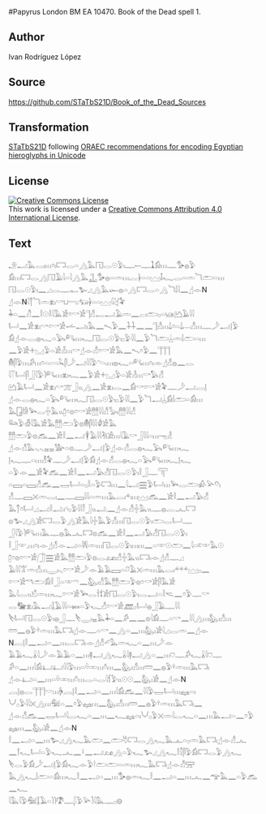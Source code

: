 #Papyrus London BM EA 10470. Book of the Dead spell 1.

## Author 

Ivan Rodríguez López

## Source 

https://github.com/STaTbS21D/Book_of_the_Dead_Sources

## Transformation 

[STaTbS21D](https://statbs21d.github.io/) following [ORAEC recommendations for encoding Egyptian hieroglyphs in Unicode](https://github.com/oraec/recommendations-encoding-hieroglyphs)

## License 

<a rel="license" href="http://creativecommons.org/licenses/by/4.0/"><img alt="Creative Commons License" style="border-width:0" src="https://i.creativecommons.org/l/by/4.0/88x31.png" /></a><br />This work is licensed under a <a rel="license" href="http://creativecommons.org/licenses/by/4.0/">Creative Commons Attribution 4.0 International License</a>.

## Text 

<hiero><rubrum>𓄂𓂝𓅓𓂋𓏤𓏥𓏌𓏤𓉐𓂋𓏏𓂻𓅓𓉔𓂋𓇳𓅱𓏤𓊃𓍿𓊃𓍞𓀁𓏥𓊃𓅜𓐍𓅱</rubrum><br>
<rubrum>𓀁𓏥𓉐𓂋𓂻𓉔𓄿𓇋𓏏𓇋𓂻𓅓𓊻𓅜𓐍𓏏𓏛𓏥𓐛𓋀𓏏𓏏𓈉𓄤𓆑𓂋𓏏𓏛𓆓𓂧𓏏𓏥</rubrum><br>
<rubrum>𓉔𓂋𓇳𓅱𓏤𓈖𓈎𓂋𓊃𓀿𓅧𓈎𓂻𓅓𓆱𓐍𓏏𓂻𓉐𓂋𓏏𓂻</rubrum>𓆓𓌃𓇋𓈖𓊨𓁹N<br>
𓊨𓁹N<rubrum>𓇋𓐩𓆓𓏛𓁷𓏤𓎡𓂓𓂸𓃓𓋀𓏏𓏏𓈉𓇋𓋔</rubrum>𓅝<br>
𓇓𓏏𓈖𓀯𓈖𓎛𓇳𓎛𓇋𓅓𓀀𓏌𓎡𓀀𓊹𓀭𓉻𓂝𓄿𓏛𓈖𓐞𓏤𓂧𓊪𓏏𓊞𓂚𓄿𓇋𓇋<br>
𓂡𓈖𓀀𓁷𓏤𓎡𓏌𓎡𓀀𓌡𓂝𓏤𓅓𓈖𓍇𓅱𓈖𓇑𓇑𓈖𓈖𓊹𓀭𓏥𓍑𓏌𓏏𓍑𓐖𓀭𓏥𓊃𓌳𓂝𓊤𓅱<br>
𓀁𓊨𓁹𓂋𓐍𓆑𓏏𓅂𓀐𓏥𓆑𓉔𓂋𓇳𓅱𓏤𓊪𓅱𓇋𓇋𓈖𓅱𓆓𓂧𓐣𓏛𓌃𓂧𓏏𓏥<br>
𓈖𓅱𓀀𓇬𓈋𓅱𓏏𓀀𓁐𓏥𓎡𓊨𓁹𓀭𓏌𓎡𓀀𓅓𓈖𓍇𓏌𓅱𓈖𓊹𓊹𓊹<br>
𓄟𓋴𓅱𓏥𓀔𓏥𓏌𓏏𓇯𓆗𓋴𓌳𓂝𓇋𓇋𓅱𓌪𓏥𓐍𓆑𓏏𓀐𓏥𓏌𓏤𓁹𓊨𓀭𓐍𓈖𓂋<br>
𓇋𓄰𓂡𓋴𓃀𓇋𓅱𓌙𓀐𓏥𓁷𓏤𓆑𓈖𓅱𓀀𓇬𓈋𓅱𓏏𓀀𓁐𓏥𓎡𓅃𓀭<br>
𓂚𓄿𓂡𓈖𓀀𓁷𓏤𓎡𓊄𓃀𓏭𓂻𓈖𓀀𓁷𓏤𓂋𓈖𓀁𓎡𓏌𓎡𓀀𓅝𓊃𓌳𓂝𓐙𓊤<br>
𓊨𓁹𓂋𓐍𓆑𓏏𓅂𓀐𓏥𓆑𓉔𓂋𓇳𓅱𓏤𓊪𓅱𓇋𓇋𓈖𓅱𓆓𓂝𓐣𓀁𓌃𓂧𓏏𓀁𓏥<br>
𓅓𓉗𓀙𓅨𓂋𓏶𓅓𓏭𓉺𓏌𓊖𓏌𓎡𓀀𓊽𓊽𓇋𓇋𓀭𓅭𓏤𓊽𓊽𓇋𓇋𓀭<br>
𓃛𓅱𓁑𓇋𓅓𓀀𓅓𓊽𓊽𓂧𓅱𓊖𓄟𓋴𓇋𓇋𓁒𓀀𓅓<br>
𓊽𓊽𓂧𓅱𓊖𓃹𓈖𓀀𓎛𓈖𓂝𓇉𓄿𓇋𓇋𓀓𓀀𓏥𓇋𓄿𓎡𓃀𓇋𓇋𓏏𓏥𓁸𓁐<br>
𓊨𓁹𓀭𓅓𓈅𓈅𓈇𓈇𓅺𓏏𓊖𓊃𓌳𓂝𓊤𓅱𓊨𓁹𓀭𓂋𓐍𓆑𓅂𓀐𓏥𓆑<br>
𓊤𓆑𓊃𓏏𓏥𓁚𓅝𓊃𓌳𓂝𓊤𓅱𓀁𓊨𓁹𓀭𓂋𓐍𓆑𓏏𓅂𓀐𓏥𓆑𓊤𓆑<br>
𓏏𓅱𓁹𓈖𓀀𓅝𓃹𓈖𓀀𓎛𓈖𓂝𓅃𓀭𓉔𓂋𓇳𓅱𓏤𓎛𓃀𓊃𓋳<br>
𓏏𓈙𓏏𓈙𓀭𓃹𓈖𓉿𓂡𓏏𓊪𓎛𓏏𓅱𓉐𓏥𓈖𓇋𓂝𓈗𓅱𓂡𓏥𓅨𓂋𓂧𓀉𓅪𓄣𓏤<br>
𓀭𓊃𓈙𓏴𓏛𓂋𓏤𓈖𓊃𓈙𓇋𓇋𓏏𓏛𓏥𓅓𓂋𓏤𓍬𓏤𓏥𓈉𓃹𓈖𓀀𓎛𓈖𓂝𓅃𓀭<br>
𓅓𓐩𓏌𓂡𓈎𓂝𓎛𓂢𓏤𓄹𓊪𓅱𓇋𓇋𓍋𓃀𓏭𓂢𓈖𓊨𓁹𓀭𓏶𓅓𓏭𓊃𓐍𓐛𓂜𓉐<br>
𓊖𓅧𓈎𓂻𓀀𓉐𓂋𓅱𓂻𓀀𓅓𓇋𓏶𓅓𓅱𓀭𓏥𓉔𓂋𓇳𓅱𓏤𓂧𓂋𓂡𓊃<br>
𓃀𓇋𓅱𓌙𓀐𓏥𓅓𓊃𓐍𓅓𓂜𓉐𓊖𓃹𓈖𓀀𓎛𓈖𓂝𓅃𓀭𓉔𓂋𓇳𓅱𓏤<br>
𓎛𓃀𓎱𓈒𓏥𓏌𓏤𓁹𓊨𓀭𓁹𓂝𓏏𓇎𓏛𓏥𓉔𓂋𓇳𓅱𓏤𓏥𓏥𓈖𓏏𓎱𓇳𓂧𓈖𓇋𓏏𓍸𓎱𓅓𓇳<br>
𓉺𓏌𓊖𓏌𓎡𓀀𓃂𓈗𓀀𓅓𓊽𓊽𓂧𓅱𓊖𓂋𓃭𓏤𓀭𓏶𓅓𓏭𓉐𓏤𓁹𓊨𓀭𓊃𓈎<br>
𓄿𓇋𓇋𓀠𓏛𓀭𓏥𓇾𓏤𓈅𓏌𓎡𓀀𓌳𓁹𓄿𓄿𓈙𓏏𓍔𓄿𓏴𓏛𓏥𓅓𓂋𓏤𓍬𓍬𓍬𓈉𓊪𓈖<br>
𓏌𓎡𓀀𓎔𓂧𓀁𓎛𓃀𓏏𓎱𓍼𓈖𓅽𓏤𓀭𓅓𓊽𓊽𓂧𓅱𓊖𓏌𓎡𓀀𓋴𓅓𓀀<br>
𓅓𓇋𓂋𓏭𓀹𓏛𓏥𓆑𓏌𓎡𓀀𓅨𓂋𓌂𓍍𓀀𓉔𓂋𓇳𓅱𓏤𓂋𓂝𓏏𓎛𓌼𓈖𓏌𓅱𓊃𓎡<br>
𓂋𓅋𓁷𓏤𓅓𓂝𓆼𓄿𓇋𓇋𓏏𓍃𓏏𓅱𓆑𓀭𓏌𓎡𓀀𓊏𓊪𓂡𓐍𓃀𓄿𓊃𓇋𓇋<br>
𓌸𓂡𓉔𓂋𓇳𓅱𓏤𓐍𓃀𓊃𓌸𓇾𓏤𓈇𓅓𓇓𓏏𓈖𓀔𓈖𓈖𓊖<rubrum>𓇋𓀁𓊃𓏏𓎡𓈖𓇋𓇋𓂻𓏥𓅽𓏤𓀭𓏥</rubrum><br>
<rubrum>𓏠𓈖𓐍𓅱𓍊𓏛𓏥𓅓𓉐𓏤</rubrum>𓊨𓁹𓊃𓏏𓎡𓈖𓂻𓏏𓈖𓏥𓅽𓏤𓀀𓇋𓈎𓂋𓏛𓈖𓊨𓁹<br>
N𓐙𓊤𓎛𓈖𓂝𓏏𓈖𓏥𓂋𓉐𓏤𓁹𓊨𓀭𓄔𓅓𓏛𓆑𓏏𓈖𓏥𓌳𓁹<br>
𓄿𓄿𓆑𓏇𓇋𓌳𓁹𓄿𓄿𓏏𓈖𓏥𓊢𓂝𓂻𓆑𓏇𓇋𓊢𓂝𓂻𓏏𓈖𓏥𓈞𓊃𓀔𓆑𓏇𓇋𓈞𓊃<br>
𓀔𓏏𓈖𓏥<rubrum>𓇋𓀁𓂞𓂞𓇋𓇋𓅱𓏥𓏏𓏐𓏒𓏥𓏊𓏥𓈖𓅽𓏤𓀭𓏥𓏠𓈖𓐍𓅱𓍊𓏛𓏥𓅓𓉐𓏤</rubrum><br>
𓊨𓁹𓂞𓏏𓈖𓏥𓏏𓏐𓏒𓏥𓏊𓏥𓂋𓏏𓂋𓇋𓆴𓅱𓏭𓇳𓇳𓈖𓅽𓏤𓀀𓈖𓊨𓁹N<br>
𓐙𓊤𓐍𓂋𓊹𓊹𓊹𓎟𓏥𓋄𓐙𓊤𓎛𓈖𓂝𓏏𓈖𓏥<rubrum>𓇋𓀁𓃹𓈖𓇋𓇋𓅱𓉿𓂡𓏥𓈐𓏏𓏤</rubrum><br>
<rubrum>𓄋𓊪𓅱𓇋𓇋𓏴𓂻𓏥𓅕𓏏𓈖𓏌𓅱𓈐𓏥𓈖𓅽𓏤𓀭𓏥𓏠𓈖𓐍𓅱𓍊𓏛𓏥𓅓𓉐𓏤𓈖</rubrum><br>
𓊨𓁹𓀭𓃹𓈖𓉿𓂡𓇋𓂋𓆑𓏏𓈖𓏥𓈖𓆑𓈐𓏏𓏤𓄋𓊪𓅱𓏴𓏛𓇋𓂋𓆑𓏏𓈖𓏥𓅓𓂝𓏏𓈖𓏌𓅱<br>
𓈐𓏥𓈖𓅽𓏤𓀀𓈖𓊨𓁹N<br>
𓎛𓈖𓂝𓏏𓈖𓏥𓅧𓈎𓂻𓆑𓅓𓂧𓈖𓂧𓄃𓉐𓂋𓂻𓆑𓅓𓊵𓏏𓊪𓏛𓅓𓉐𓏤𓊨𓁹𓀭𓂜<br>
𓈖𓍙𓆑𓂡𓏏𓅱𓆑𓂜𓈖𓍲𓈖𓂝𓃭𓂻𓏏𓅱𓆑𓅧𓈎𓂻𓆑𓎛𓎿𓋴𓅱𓀁𓉐𓂋𓅱𓂻𓆑<br>
𓌸𓂋𓅱𓀁𓌳𓂝𓊤𓅱𓀁𓆑𓁹𓅱𓎗𓂧𓂧𓏏𓏛𓏥𓆑𓅓𓉐𓏤𓊨𓁹𓀭𓈝<br>
𓅓𓂻𓆑𓌃𓂧𓏏𓀁𓏥𓆑𓎛𓈖𓂝𓏏𓈖𓏥𓅜𓐍𓏛𓆑𓎛𓈖𓂝𓏏𓈖𓏥𓂜𓈖𓅠𓅓𓈖𓏏𓅱𓃹𓈖𓆑<br>
𓇋𓅓𓇋𓅱𓅕𓆼𓄿𓏏𓌙𓌙𓍝𓊃𓆄𓅱𓅪𓍘𓇋𓅓𓊃𓊪𓊗<br></hiero>
